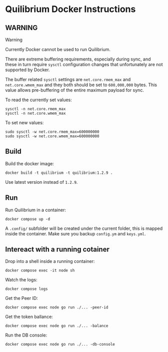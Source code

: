 # Quilibrium Docker Instructions

## WARNING

> [!WARNING]
> Currently Docker cannot be used to run Quilibrium.

There are extreme buffering requirements, especially during sync, and these in turn require `sysctl`
configuration changes that unfortunately are not supported by Docker.

The buffer related `sysctl` settings are `net.core.rmem_max` and `net.core.wmem_max` and they both
should be set to `600,000,000` bytes. This value allows pre-buffering of the entire maximum payload
for sync.

To read the currently set values:
```shell
sysctl -n net.core.rmem_max
sysctl -n net.core.wmem_max
```

To set new values:
```shell
sudo sysctl -w net.core.rmem_max=600000000
sudo sysctl -w net.core.wmem_max=600000000
```

## Build

Build the docker image:
```shell
docker build -t quilibrium -t quilibrium:1.2.9 .
```

Use latest version instead of `1.2.9`.


## Run

Run Quilibrium in a container:
```shell
docker compose up -d
```

A `.config/` subfolder will be created under the current folder, this is mapped inside the container.
Make sure you backup `config.ym` and `keys.yml`.


## Intereact with a running cotainer

Drop into a shell inside a running container:
```shell
docker compose exec -it node sh
```

Watch the logs:
```shell
docker compose logs
```

Get the Peer ID:
```shell
docker compose exec node go run ./... -peer-id
```

Get the token ballance:
```shell
docker compose exec node go run ./... -balance
```

Run the DB console:
```shell
docker compose exec node go run ./... -db-console
```

